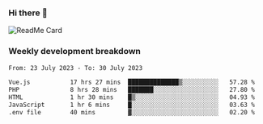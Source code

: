### Hi there 👋

<!--
**itzcy/itzcy** is a ✨ _special_ ✨ repository because its `README.md` (this file) appears on your GitHub profile.

Here are some ideas to get you started:

- 🔭 I’m currently working on ...
- 🌱 I’m currently learning ...
- 👯 I’m looking to collaborate on ...
- 🤔 I’m looking for help with ...
- 💬 Ask me about ...
- 📫 How to reach me: ...
- 😄 Pronouns: ...
- ⚡ Fun fact: ...
-->
![ReadMe Card](https://github-readme-stats.vercel.app/api?username=itzcy&show_icons=true&title_color=2d3198&icon_color=797cb8&text_color=24292e&bg_color=f6f8fa)

### Weekly development breakdown
<!--START_SECTION:waka-->

```txt
From: 23 July 2023 - To: 30 July 2023

Vue.js           17 hrs 27 mins  ██████████████▒░░░░░░░░░░   57.28 %
PHP              8 hrs 28 mins   ███████░░░░░░░░░░░░░░░░░░   27.80 %
HTML             1 hr 30 mins    █▒░░░░░░░░░░░░░░░░░░░░░░░   04.93 %
JavaScript       1 hr 6 mins     █░░░░░░░░░░░░░░░░░░░░░░░░   03.63 %
.env file        40 mins         ▓░░░░░░░░░░░░░░░░░░░░░░░░   02.20 %
```

<!--END_SECTION:waka-->
